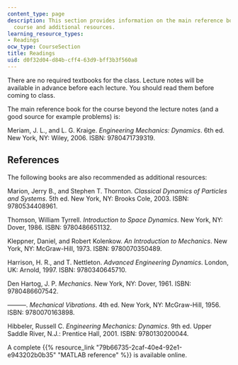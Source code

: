 ```yaml
---
content_type: page
description: This section provides information on the main reference book for the
  course and additional resources.
learning_resource_types:
- Readings
ocw_type: CourseSection
title: Readings
uid: d0f32d04-d84b-cff4-63d9-bff3b3f560a8
---
```


There are no required textbooks for the class. Lecture notes will be available in advance before each lecture. You should read them before coming to class.

The main reference book for the course beyond the lecture notes (and a good source for example problems) is:

Meriam, J. L., and L. G. Kraige. _Engineering Mechanics: Dynamics_. 6th ed. New York, NY: Wiley, 2006. ISBN: 9780471739319.

References
----------

The following books are also recommended as additional resources:

Marion, Jerry B., and Stephen T. Thornton. _Classical Dynamics of Particles and Systems_. 5th ed. New York, NY: Brooks Cole, 2003. ISBN: 9780534408961.

Thomson, William Tyrrell. _Introduction to Space Dynamics_. New York, NY: Dover, 1986. ISBN: 9780486651132.

Kleppner, Daniel, and Robert Kolenkow. _An Introduction to Mechanics_. New York, NY: McGraw-Hill, 1973. ISBN: 9780070350489.

Harrison, H. R., and T. Nettleton. _Advanced Engineering Dynamics_. London, UK: Arnold, 1997. ISBN: 9780340645710.

Den Hartog, J. P. _Mechanics_. New York, NY: Dover, 1961. ISBN: 9780486607542.

———. _Mechanical Vibrations_. 4th ed. New York, NY: McGraw-Hill, 1956. ISBN: 9780070163898.

Hibbeler, Russell C. _Engineering Mechanics: Dynamics_. 9th ed. Upper Saddle River, N.J.: Prentice Hall, 2001. ISBN: 9780130200044.

A complete {{% resource_link "79b66735-2caf-40e4-92e1-e943202b0b35" "MATLAB reference" %}} is available online.